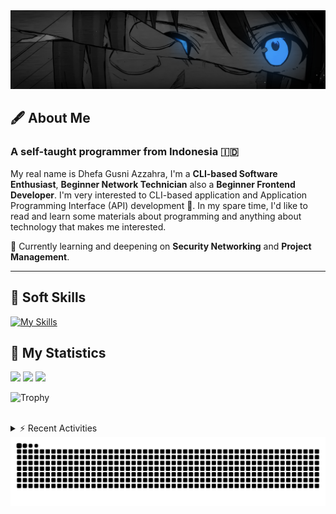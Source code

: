 <!-- Header Badges -->
<!--
[![Profile Views](https://komarev.com/ghpvc/?username=mitsuki31&color=blue&label=PROFILE+VIEWS)](https://github.com/mitsuki31)

[![Follow](https://img.shields.io/twitter/url?url=https%3A%2F%2Ftwitter.com%2Fryuumitsuki31)](https://twitter.com/ryuumitsuki31)
-->

<!-- Header Banner -->
<!--
  ==========================  [ COPYRIGHT NOTICE ]  =========================
  - The header image was edited by me, but I do not own any copyright for the source image.
  - All copyrights are owned by their respective owners.
  - 
  - Character Name: 井芹 仁菜 / Nina Iseri (from Girls Band Cry「ガールズバンドクライ」anime)
  ===============================================================
-->
<img id="headerBanner" src="./images/headerBanner.png" height="auto"/>

## 🖋️ About Me
### A self-taught programmer from **Indonesia** 🇮🇩
My real name is Dhefa Gusni Azzahra, I'm a **CLI-based Software Enthusiast**,
**Beginner Network Technician** also a **Beginner Frontend Developer**. I'm very interested to CLI-based application and Application Programming Interface (API) development 🌲. In my spare time, I'd like to read and learn some materials about programming and anything about technology that makes me interested.

🌱 Currently learning and deepening on **Security Networking** and **Project Management**.

---

## 👾 Soft Skills

[![My Skills](https://skillicons.dev/icons?i=py,c,cpp,java,js,ts,css,sass,html,bash,arduino)](https://skillicons.dev)


## 🔭 My Statistics

<picture id="stats">
    <source 
            srcset="https://github-readme-stats.vercel.app/api?username=mitsuki31&show_icons=true&theme=tokyonight&include_all_commits=true&show_private=falsee&hide=stars"
            media="(prefers-color-scheme: dark)"
    />
    <source
            srcset="https://github-readme-stats.vercel.app/api?username=mitsuki31&show_icons=true&include_all_commits=true&show_private=false&hide=stars"
            media="(prefers-color-scheme: light), (prefers-color-scheme: no-preference)"
    />
    <img src="https://github-readme-stats.vercel.app/api?username=mitsuki31&show_icons=true&include_all_commits=true&show_private=false&hide=stars" />
</picture>

<picture id="top-langs">
    <source
            srcset="https://github-readme-stats.vercel.app/api/top-langs/?username=mitsuki31&layout=donut&theme=tokyonight&count_private=true&langs_count=10"
            media="(prefers-color-scheme: dark)"
    />
    <source
            srcset="https://github-readme-stats.vercel.app/api/top-langs/?username=mitsuki31&layout=donut&count_private=true&langs_count=10"
            media="(prefers-color-scheme: light), (prefers-color-scheme: no-preference)"
    />
    <img src="https://github-readme-stats.vercel.app/api/top-langs/?username=mitsuki31&layout=donut&langs_count=10&count_private=true" />
</picture>

<picture id="profile-summary">
    <source
            srcset="https://github-profile-summary-cards.vercel.app/api/cards/profile-details?username=mitsuki31&theme=tokyonight"
            media="(prefers-color-scheme: dark)"
    />
    <source
            srcset="https://github-profile-summary-cards.vercel.app/api/cards/profile-details?username=mitsuki31&theme=github"
            media="(prefers-color-scheme: light), (prefers-color-scheme: no-preference)"
    />
    <img src="https://github-profile-summary-cards.vercel.app/api/cards/profile-details?username=mitsuki31" />
</picture>

![Trophy](https://github-profile-trophy.vercel.app/?username=mitsuki31&theme=algolia&column=-1&rank=-C,-D&title=-Experience&no-bg=true)

<br/>


<details>
<summary>⚡ Recent Activities</summary>

<!--START_SECTION:activity-->
1. 💪 Opened PR [#92](https://github.com/mitsuki31/ytmp3-js/pull/92) in [mitsuki31/ytmp3-js](https://github.com/mitsuki31/ytmp3-js)
2. 🎉 Merged PR [#91](https://github.com/mitsuki31/ytmp3-js/pull/91) in [mitsuki31/ytmp3-js](https://github.com/mitsuki31/ytmp3-js)
3. 💪 Opened PR [#91](https://github.com/mitsuki31/ytmp3-js/pull/91) in [mitsuki31/ytmp3-js](https://github.com/mitsuki31/ytmp3-js)
4. 🎉 Merged PR [#88](https://github.com/mitsuki31/ytmp3-js/pull/88) in [mitsuki31/ytmp3-js](https://github.com/mitsuki31/ytmp3-js)
5. 💪 Opened PR [#88](https://github.com/mitsuki31/ytmp3-js/pull/88) in [mitsuki31/ytmp3-js](https://github.com/mitsuki31/ytmp3-js)
6. 🎉 Merged PR [#87](https://github.com/mitsuki31/ytmp3-js/pull/87) in [mitsuki31/ytmp3-js](https://github.com/mitsuki31/ytmp3-js)
7. 💪 Opened PR [#87](https://github.com/mitsuki31/ytmp3-js/pull/87) in [mitsuki31/ytmp3-js](https://github.com/mitsuki31/ytmp3-js)
8. 🚀 Published release [v2.0.0 Beta 1](https://github.com/mitsuki31/ytmp3-js/releases/tag/v2.0.0-b.1) in [mitsuki31/ytmp3-js](https://github.com/mitsuki31/ytmp3-js)
9. 🎉 Merged PR [#86](https://github.com/mitsuki31/ytmp3-js/pull/86) in [mitsuki31/ytmp3-js](https://github.com/mitsuki31/ytmp3-js)
10. 🗣 Commented on [#86](https://github.com/mitsuki31/ytmp3-js/pull/86#issuecomment-2581669243) in [mitsuki31/ytmp3-js](https://github.com/mitsuki31/ytmp3-js)
<!--END_SECTION:activity-->

</details>

<picture>
  <!-- For dark theme -->
  <source
    srcset="https://raw.githubusercontent.com/mitsuki31/mitsuki31/output/github-snake-dark.svg"
    media="(prefers-color-scheme: dark)"
  />
  <!-- For light theme -->
  <source
    srcset="https://raw.githubusercontent.com/mitsuki31/mitsuki31/output/github-snake.svg"
    media="(prefers-color-scheme: light)"
  />
  <!-- Default -->
  <img
    alt="GitHub Contribution Grid Snake"
    src="https://raw.githubusercontent.com/mitsuki31/mitsuki31/output/github-snake.svg"
  />
</picture>

